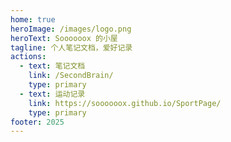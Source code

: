 ```yaml
---
home: true
heroImage: /images/logo.png
heroText: Soooooox 的小屋
tagline: 个人笔记文档，爱好记录
actions:
  - text: 笔记文档
    link: /SecondBrain/
    type: primary
  - text: 运动记录
    link: https://soooooox.github.io/SportPage/
    type: primary
footer: 2025
---
```

